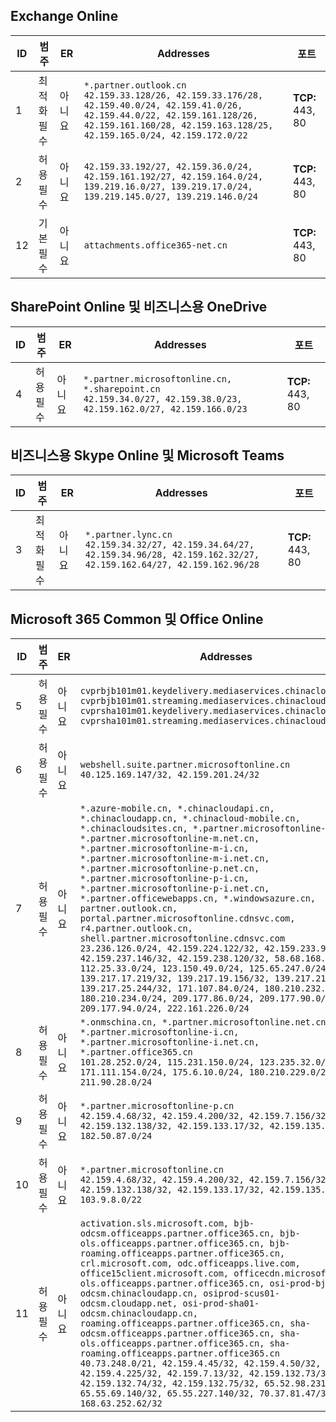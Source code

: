 <!--THIS FILE IS AUTOMATICALLY GENERATED. MANUAL CHANGES WILL BE OVERWRITTEN.-->
<!--Please contact the Office 365 Endpoints team with any questions.-->
<!--China endpoints version 2018112800-->
<!--File generated 2018-12-03 15:05:37.8359-->

## <a name="exchange-online"></a>Exchange Online

ID | 범주 | ER | Addresses | 포트
-- | -------------------- | -- | --------------------------------------------------------------------------------------------------------------------------------------------------------------------------------------------------------- | ----------------
1 | 최적화<BR>필수 | 아니요 | `*.partner.outlook.cn`<BR>`42.159.33.128/26, 42.159.33.176/28, 42.159.40.0/24, 42.159.41.0/26, 42.159.44.0/22, 42.159.161.128/26, 42.159.161.160/28, 42.159.163.128/25, 42.159.165.0/24, 42.159.172.0/22` | **TCP:** 443, 80
2 | 허용<BR>필수 | 아니요 | `42.159.33.192/27, 42.159.36.0/24, 42.159.161.192/27, 42.159.164.0/24, 139.219.16.0/27, 139.219.17.0/24, 139.219.145.0/27, 139.219.146.0/24` | **TCP:** 443, 80
12  | 기본<BR>필수 | 아니요 | `attachments.office365-net.cn` | **TCP:** 443, 80

## <a name="sharepoint-online-and-onedrive-for-business"></a>SharePoint Online 및 비즈니스용 OneDrive

ID | 범주 | ER | Addresses | 포트
-- | ----------------- | -- | --------------------------------------------------------------------------------------------------------------------- | ----------------
4  | 허용<BR>필수 | 아니요 | `*.partner.microsoftonline.cn, *.sharepoint.cn`<BR>`42.159.34.0/27, 42.159.38.0/23, 42.159.162.0/27, 42.159.166.0/23` | **TCP:** 443, 80

## <a name="skype-for-business-online-and-microsoft-teams"></a>비즈니스용 Skype Online 및 Microsoft Teams

ID | 범주 | ER | Addresses | 포트
-- | -------------------- | -- | -------------------------------------------------------------------------------------------------------------------------------- | ----------------
3  | 최적화<BR>필수 | 아니요 | `*.partner.lync.cn`<BR>`42.159.34.32/27, 42.159.34.64/27, 42.159.34.96/28, 42.159.162.32/27, 42.159.162.64/27, 42.159.162.96/28` | **TCP:** 443, 80

## <a name="microsoft-365-common-and-office-online"></a>Microsoft 365 Common 및 Office Online

ID | 범주 | ER | Addresses | 포트
-- | ----------------- | -- | ---------------------------------------------------------------------------------------------------------------------------------------------------------------------------------------------------------------------------------------------------------------------------------------------------------------------------------------------------------------------------------------------------------------------------------------------------------------------------------------------------------------------------------------------------------------------------------------------------------------------------------------------------------------------------------------------------------------------------------------------------------------------------------------------------------------------------------------------------------------------------------------------------------------------- | ----------------
5  | 허용<BR>필수 | 아니요 | `cvprbjb101m01.keydelivery.mediaservices.chinacloudapi.cn, cvprbjb101m01.streaming.mediaservices.chinacloudapi.cn, cvprsha101m01.keydelivery.mediaservices.chinacloudapi.cn, cvprsha101m01.streaming.mediaservices.chinacloudapi.cn` | **TCP:** 443, 80
6  | 허용<BR>필수 | 아니요 | `webshell.suite.partner.microsoftonline.cn`<BR>`40.125.169.147/32, 42.159.201.24/32` | **TCP:** 443, 80
7  | 허용<BR>필수 | 아니요 | `*.azure-mobile.cn, *.chinacloudapi.cn, *.chinacloudapp.cn, *.chinacloud-mobile.cn, *.chinacloudsites.cn, *.partner.microsoftonline-m.cn, *.partner.microsoftonline-m.net.cn, *.partner.microsoftonline-m-i.cn, *.partner.microsoftonline-m-i.net.cn, *.partner.microsoftonline-p.net.cn, *.partner.microsoftonline-p-i.cn, *.partner.microsoftonline-p-i.net.cn, *.partner.officewebapps.cn, *.windowsazure.cn, partner.outlook.cn, portal.partner.microsoftonline.cdnsvc.com, r4.partner.outlook.cn, shell.partner.microsoftonline.cdnsvc.com`<BR>`23.236.126.0/24, 42.159.224.122/32, 42.159.233.91/32, 42.159.237.146/32, 42.159.238.120/32, 58.68.168.0/24, 112.25.33.0/24, 123.150.49.0/24, 125.65.247.0/24, 139.217.17.219/32, 139.217.19.156/32, 139.217.21.3/32, 139.217.25.244/32, 171.107.84.0/24, 180.210.232.0/24, 180.210.234.0/24, 209.177.86.0/24, 209.177.90.0/24, 209.177.94.0/24, 222.161.226.0/24` | **TCP:** 443, 80
8  | 허용<BR>필수 | 아니요 | `*.onmschina.cn, *.partner.microsoftonline.net.cn, *.partner.microsoftonline-i.cn, *.partner.microsoftonline-i.net.cn, *.partner.office365.cn`<BR>`101.28.252.0/24, 115.231.150.0/24, 123.235.32.0/24, 171.111.154.0/24, 175.6.10.0/24, 180.210.229.0/24, 211.90.28.0/24` | **TCP:** 443, 80
9  | 허용<BR>필수 | 아니요 | `*.partner.microsoftonline-p.cn`<BR>`42.159.4.68/32, 42.159.4.200/32, 42.159.7.156/32, 42.159.132.138/32, 42.159.133.17/32, 42.159.135.78/32, 182.50.87.0/24` | **TCP:** 443, 80
10  | 허용<BR>필수 | 아니요 | `*.partner.microsoftonline.cn`<BR>`42.159.4.68/32, 42.159.4.200/32, 42.159.7.156/32, 42.159.132.138/32, 42.159.133.17/32, 42.159.135.78/32, 103.9.8.0/22` | **TCP:** 443, 80
11  | 허용<BR>필수 | 아니요 | `activation.sls.microsoft.com, bjb-odcsm.officeapps.partner.office365.cn, bjb-ols.officeapps.partner.office365.cn, bjb-roaming.officeapps.partner.office365.cn, crl.microsoft.com, odc.officeapps.live.com, office15client.microsoft.com, officecdn.microsoft.com, ols.officeapps.partner.office365.cn, osi-prod-bjb01-odcsm.chinacloudapp.cn, osiprod-scus01-odcsm.cloudapp.net, osi-prod-sha01-odcsm.chinacloudapp.cn, roaming.officeapps.partner.office365.cn, sha-odcsm.officeapps.partner.office365.cn, sha-ols.officeapps.partner.office365.cn, sha-roaming.officeapps.partner.office365.cn`<BR>`40.73.248.0/21, 42.159.4.45/32, 42.159.4.50/32, 42.159.4.225/32, 42.159.7.13/32, 42.159.132.73/32, 42.159.132.74/32, 42.159.132.75/32, 65.52.98.231/32, 65.55.69.140/32, 65.55.227.140/32, 70.37.81.47/32, 168.63.252.62/32` | **TCP:** 443, 80
